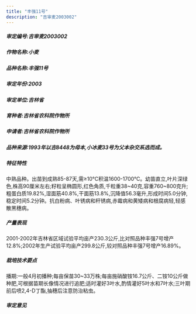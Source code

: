 ```yaml
---
title: "丰强11号"
description: "吉审麦2003002"
---
```

##### 审定编号:吉审麦2003002

##### 作物名称:小麦

##### 品种名称:丰强11号

##### 审定年份:2003

##### 审定单位:吉林省

##### 育种者:吉林省农科院作物所

##### 申请者:吉林省农科院作物所

##### 品种来源:1993年以吉8448为母本,小冰麦33号为父本杂交系选而成。

##### 特征特性
中熟品种。出苗到成熟85-87天,需≥10℃积温1600-1700℃。幼苗直立,叶片深绿色,株高90厘米左右;籽粒呈椭圆形,红色角质,千粒重38~40克,容重760~800克升;粗蛋白质19.82%,湿面筋40.8%,干面筋13.8%,沉降值56.3毫升,形成时间5.0分钟,稳定时间5.2分钟。抗白粉病、叶锈病和秆锈病,赤霉病和黄矮病和根腐病轻,轻感散黑穗病。

##### 产量表现
2001-2002年吉林省区域试验平均亩产230.3公斤,比对照品种丰强7号增产12.8%;2002年生产试验平均亩产299.8公斤,较对照品种丰强7号增产16.89%。

##### 栽培技术要点
播期:一般4月初播种;每亩保苗30~33万株;每亩施硝酸铵16.7公斤、二铵10公斤做种肥,可根据苗期长像情况进行追肥;适时灌好3叶水,酌情灌好5叶水和7叶水;三叶期前后喷2,4-D丁酯,抽穗后注意防治粘虫。

##### 审定意见

